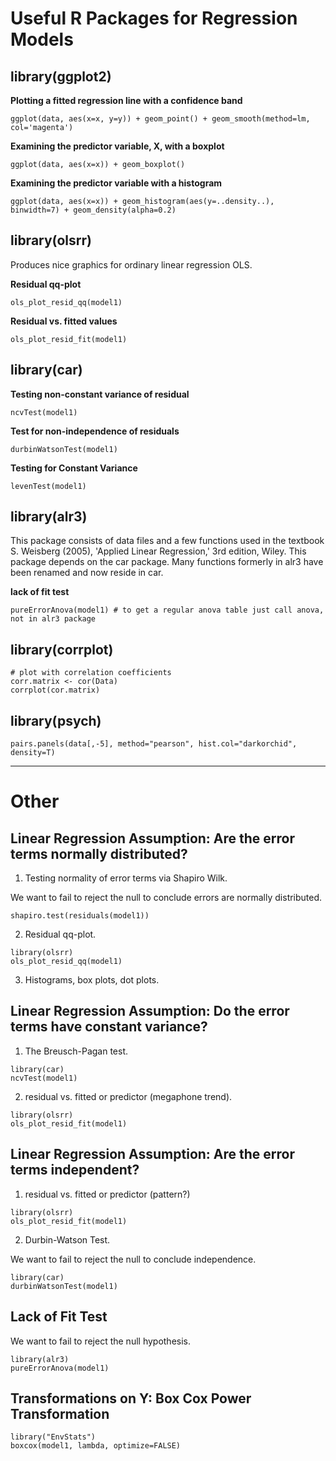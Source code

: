 # Useful R Packages for Regression Models

## library(ggplot2)

**Plotting a fitted regression line with a confidence band**

```
ggplot(data, aes(x=x, y=y)) + geom_point() + geom_smooth(method=lm, col='magenta')
```

**Examining the predictor variable, X, with a boxplot**

```
ggplot(data, aes(x=x)) + geom_boxplot()
```

**Examining the predictor variable with a histogram**

```
ggplot(data, aes(x=x)) + geom_histogram(aes(y=..density..), binwidth=7) + geom_density(alpha=0.2)
```

## library(olsrr)

Produces nice graphics for ordinary linear regression OLS. 

**Residual qq-plot**

```
ols_plot_resid_qq(model1) 
```

**Residual vs. fitted values**

```
ols_plot_resid_fit(model1)
```

## library(car)

**Testing non-constant variance of residual**

```
ncvTest(model1)
```

**Test for non-independence of residuals**

```
durbinWatsonTest(model1)
```

**Testing for Constant Variance**

```
levenTest(model1)
```

## library(alr3)

This package consists of data files and a few functions used in the textbook S. Weisberg (2005), 'Applied Linear Regression,' 3rd edition, Wiley. This package depends on the car package. Many functions formerly in alr3 have been renamed and now reside in car.

**lack of fit test**

```
pureErrorAnova(model1) # to get a regular anova table just call anova, not in alr3 package
```

## library(corrplot)

```
# plot with correlation coefficients
corr.matrix <- cor(Data)
corrplot(cor.matrix)
```

## library(psych)

```
pairs.panels(data[,-5], method="pearson", hist.col="darkorchid", density=T)
```
---

# Other

## Linear Regression Assumption: Are the error terms normally distributed? 

1. Testing normality of error terms via Shapiro Wilk.

We want to fail to reject the null to conclude errors are normally distributed. 

```
shapiro.test(residuals(model1))
```

2. Residual qq-plot.

```
library(olsrr)
ols_plot_resid_qq(model1) 
```

3. Histograms, box plots, dot plots.

## Linear Regression Assumption: Do the error terms have constant variance?

1. The Breusch-Pagan test.

```
library(car)
ncvTest(model1)
```

2. residual vs. fitted or predictor (megaphone trend).

```
library(olsrr)
ols_plot_resid_fit(model1)
```

## Linear Regression Assumption: Are the error terms independent?

1. residual vs. fitted or predictor (pattern?)

```
library(olsrr)
ols_plot_resid_fit(model1)
```

2. Durbin-Watson Test. 

We want to fail to reject the null to conclude independence.

```
library(car)
durbinWatsonTest(model1)
```

## Lack of Fit Test

We want to fail to reject the null hypothesis.

```
library(alr3)
pureErrorAnova(model1)
```
## Transformations on Y: Box Cox Power Transformation

```
library("EnvStats")
boxcox(model1, lambda, optimize=FALSE)
```
